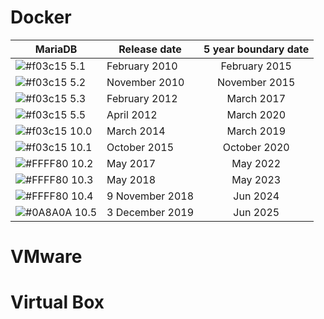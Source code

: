 # Docker

| MariaDB | Release date | 5 year boundary date |
| ------ | ------ | :------: |
| ![#f03c15](https://placehold.it/15/f03c15/000000?text=+) 5.1 | February 2010 | February 2015 |
| ![#f03c15](https://placehold.it/15/f03c15/000000?text=+) 5.2 | November 2010 | November 2015 |
| ![#f03c15](https://placehold.it/15/f03c15/000000?text=+) 5.3 | February 2012 | March 2017 |
| ![#f03c15](https://placehold.it/15/f03c15/000000?text=+) 5.5 | April 2012 | March 2020 |
| ![#f03c15](https://placehold.it/15/f03c15/000000?text=+) 10.0 | March 2014 | March 2019 |
| ![#f03c15](https://placehold.it/15/f03c15/000000?text=+) 10.1 | October 2015 | October 2020 |
| ![#FFFF80](https://placehold.it/15/FFFF80/000000?text=+) 10.2 | May 2017 | May 2022 |
| ![#FFFF80](https://placehold.it/15/FFFF80/000000?text=+) 10.3 | May 2018 | May 2023 |
| ![#FFFF80](https://placehold.it/15/FFFF80/000000?text=+) 10.4 | 9 November 2018 | Jun 2024 |
| ![#0A8A0A](https://placehold.it/15/0A8A0A/000000?text=+) 10.5 | 3 December 2019 | Jun 2025 |


# VMware

# Virtual Box
